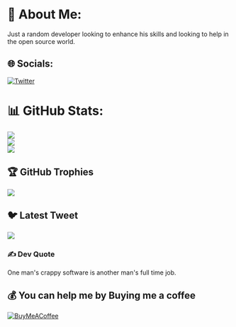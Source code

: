 # 💫 About Me:
Just a random developer looking to enhance his skills and looking to help in the open source world.


## 🌐 Socials:
[![Twitter](https://img.shields.io/badge/Twitter-%231DA1F2.svg?logo=Twitter&logoColor=white)](https://twitter.com/KelechiOnogwu) 

# 📊 GitHub Stats:
![](https://github-readme-stats.vercel.app/api?username=Kelexine&theme=dark&hide_border=false&include_all_commits=false&count_private=false)<br/>
![](https://github-readme-streak-stats.herokuapp.com/?user=Kelexine&theme=dark&hide_border=false)<br/>
![](https://github-readme-stats.vercel.app/api/top-langs/?username=Kelexine&theme=dark&hide_border=false&include_all_commits=false&count_private=false&layout=compact)

## 🏆 GitHub Trophies
![](https://github-profile-trophy.vercel.app/?username=Kelexine&theme=radical&no-frame=false&no-bg=true&margin-w=4)

## 🐦 Latest Tweet
[![](https://gtce.itsvg.in/api?username=KelechiOnogwu)](https://github.com/VishwaGauravIn/github-twitter-card-embed)

### ✍️ Dev Quote
One man's crappy software is another man's full time job.

## 💰 You can help me by Buying me a coffee
  [![BuyMeACoffee](https://img.shields.io/badge/Buy%20Me%20a%20Coffee-ffdd00?style=for-the-badge&logo=buy-me-a-coffee&logoColor=black)](https://buymeacoffee.com/Kelexine) 

 
